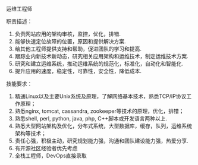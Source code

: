 运维工程师

职责描述：

1. 负责网站应用的架构审核，监控，优化，排错.
2. 能够快速定位故障的位置，原因和提供解决方案.
3. 给其他工程师提供支持和帮助，促进团队的学习和提高.
4. 跟踪业内新技术新动态，研究相关应用架构和运维技术，制定运维技术方案.
5. 研究和建立运维系统，推动运维系统的规范化，标准化，自动化和智能化.
6. 提升应用的速度，稳定性，可靠性，安全性，降低成本.

技能要求：

1. 精通Linux以及主要Unix系统及原理，了解网络基本技术，熟悉TCP/IP协议工作原理；
2. 熟悉nginx, tomcat, cassandra, zookeeper等技术的原理，优化，排错；
3. 熟悉shell, perl, python, java, php, C++脚本或开发语言两种以上.
4. 熟悉大型网站架构及优化，分布式系统，大型数据库，缓存，队列，运维系统架构等技术；
5. 责任心强，积极主动，研究规划能力强，沟通和团队建设能力强，热爱分享.
6. 有开源社区经验者优先考虑
7. 全栈工程师，DevOps直接录取
